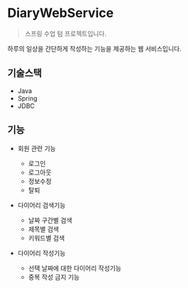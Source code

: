 # DiaryWebService
> 스프링 수업 텀 프로젝트입니다.

 하루의 일상을 간단하게 작성하는 기능을 제공하는 웹 서비스입니다.


## 기술스택
* Java
* Spring
* JDBC

## 기능
* 회원 관련 기능
  * 로그인
  * 로그아웃
  * 정보수정
  * 탈퇴

* 다이어리 검색기능
  * 날짜 구간별 검색
  * 제목별 검색
  * 키워드별 검색
 
* 다이어리 작성기능
  * 선택 날짜에 대한 다이어리 작성기능
  * 중복 작성 금지 기능
 
